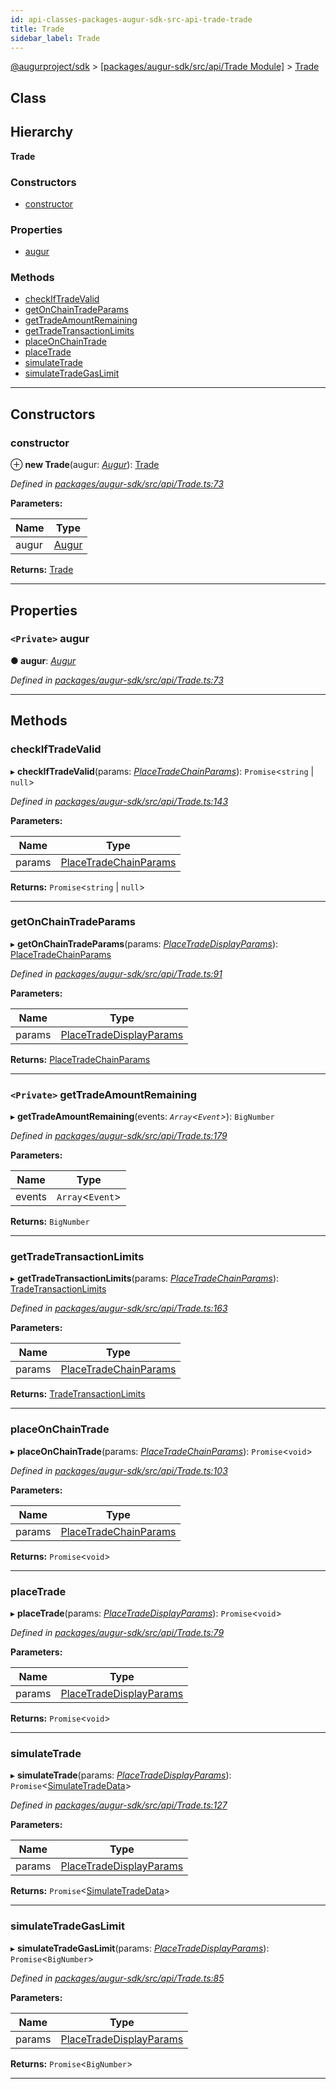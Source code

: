 ```yaml
---
id: api-classes-packages-augur-sdk-src-api-trade-trade
title: Trade
sidebar_label: Trade
---
```


[@augurproject/sdk](api-readme.md) > [[packages/augur-sdk/src/api/Trade Module]](api-modules-packages-augur-sdk-src-api-trade-module.md) > [Trade](api-classes-packages-augur-sdk-src-api-trade-trade.md)

## Class

## Hierarchy

**Trade**

### Constructors

* [constructor](api-classes-packages-augur-sdk-src-api-trade-trade.md#constructor)

### Properties

* [augur](api-classes-packages-augur-sdk-src-api-trade-trade.md#augur)

### Methods

* [checkIfTradeValid](api-classes-packages-augur-sdk-src-api-trade-trade.md#checkiftradevalid)
* [getOnChainTradeParams](api-classes-packages-augur-sdk-src-api-trade-trade.md#getonchaintradeparams)
* [getTradeAmountRemaining](api-classes-packages-augur-sdk-src-api-trade-trade.md#gettradeamountremaining)
* [getTradeTransactionLimits](api-classes-packages-augur-sdk-src-api-trade-trade.md#gettradetransactionlimits)
* [placeOnChainTrade](api-classes-packages-augur-sdk-src-api-trade-trade.md#placeonchaintrade)
* [placeTrade](api-classes-packages-augur-sdk-src-api-trade-trade.md#placetrade)
* [simulateTrade](api-classes-packages-augur-sdk-src-api-trade-trade.md#simulatetrade)
* [simulateTradeGasLimit](api-classes-packages-augur-sdk-src-api-trade-trade.md#simulatetradegaslimit)

---

## Constructors

<a id="constructor"></a>

###  constructor

⊕ **new Trade**(augur: *[Augur](api-classes-packages-augur-sdk-src-augur-augur.md)*): [Trade](api-classes-packages-augur-sdk-src-api-trade-trade.md)

*Defined in [packages/augur-sdk/src/api/Trade.ts:73](https://github.com/AugurProject/augur/blob/b4365d6894/packages/augur-sdk/src/api/Trade.ts#L73)*

**Parameters:**

| Name | Type |
| ------ | ------ |
| augur | [Augur](api-classes-packages-augur-sdk-src-augur-augur.md) |

**Returns:** [Trade](api-classes-packages-augur-sdk-src-api-trade-trade.md)

___

## Properties

<a id="augur"></a>

### `<Private>` augur

**● augur**: *[Augur](api-classes-packages-augur-sdk-src-augur-augur.md)*

*Defined in [packages/augur-sdk/src/api/Trade.ts:73](https://github.com/AugurProject/augur/blob/b4365d6894/packages/augur-sdk/src/api/Trade.ts#L73)*

___

## Methods

<a id="checkiftradevalid"></a>

###  checkIfTradeValid

▸ **checkIfTradeValid**(params: *[PlaceTradeChainParams](api-interfaces-packages-augur-sdk-src-api-trade-placetradechainparams.md)*): `Promise`<`string` \| `null`>

*Defined in [packages/augur-sdk/src/api/Trade.ts:143](https://github.com/AugurProject/augur/blob/b4365d6894/packages/augur-sdk/src/api/Trade.ts#L143)*

**Parameters:**

| Name | Type |
| ------ | ------ |
| params | [PlaceTradeChainParams](api-interfaces-packages-augur-sdk-src-api-trade-placetradechainparams.md) |

**Returns:** `Promise`<`string` \| `null`>

___
<a id="getonchaintradeparams"></a>

###  getOnChainTradeParams

▸ **getOnChainTradeParams**(params: *[PlaceTradeDisplayParams](api-interfaces-packages-augur-sdk-src-api-trade-placetradedisplayparams.md)*): [PlaceTradeChainParams](api-interfaces-packages-augur-sdk-src-api-trade-placetradechainparams.md)

*Defined in [packages/augur-sdk/src/api/Trade.ts:91](https://github.com/AugurProject/augur/blob/b4365d6894/packages/augur-sdk/src/api/Trade.ts#L91)*

**Parameters:**

| Name | Type |
| ------ | ------ |
| params | [PlaceTradeDisplayParams](api-interfaces-packages-augur-sdk-src-api-trade-placetradedisplayparams.md) |

**Returns:** [PlaceTradeChainParams](api-interfaces-packages-augur-sdk-src-api-trade-placetradechainparams.md)

___
<a id="gettradeamountremaining"></a>

### `<Private>` getTradeAmountRemaining

▸ **getTradeAmountRemaining**(events: *`Array`<`Event`>*): `BigNumber`

*Defined in [packages/augur-sdk/src/api/Trade.ts:179](https://github.com/AugurProject/augur/blob/b4365d6894/packages/augur-sdk/src/api/Trade.ts#L179)*

**Parameters:**

| Name | Type |
| ------ | ------ |
| events | `Array`<`Event`> |

**Returns:** `BigNumber`

___
<a id="gettradetransactionlimits"></a>

###  getTradeTransactionLimits

▸ **getTradeTransactionLimits**(params: *[PlaceTradeChainParams](api-interfaces-packages-augur-sdk-src-api-trade-placetradechainparams.md)*): [TradeTransactionLimits](api-interfaces-packages-augur-sdk-src-api-trade-tradetransactionlimits.md)

*Defined in [packages/augur-sdk/src/api/Trade.ts:163](https://github.com/AugurProject/augur/blob/b4365d6894/packages/augur-sdk/src/api/Trade.ts#L163)*

**Parameters:**

| Name | Type |
| ------ | ------ |
| params | [PlaceTradeChainParams](api-interfaces-packages-augur-sdk-src-api-trade-placetradechainparams.md) |

**Returns:** [TradeTransactionLimits](api-interfaces-packages-augur-sdk-src-api-trade-tradetransactionlimits.md)

___
<a id="placeonchaintrade"></a>

###  placeOnChainTrade

▸ **placeOnChainTrade**(params: *[PlaceTradeChainParams](api-interfaces-packages-augur-sdk-src-api-trade-placetradechainparams.md)*): `Promise`<`void`>

*Defined in [packages/augur-sdk/src/api/Trade.ts:103](https://github.com/AugurProject/augur/blob/b4365d6894/packages/augur-sdk/src/api/Trade.ts#L103)*

**Parameters:**

| Name | Type |
| ------ | ------ |
| params | [PlaceTradeChainParams](api-interfaces-packages-augur-sdk-src-api-trade-placetradechainparams.md) |

**Returns:** `Promise`<`void`>

___
<a id="placetrade"></a>

###  placeTrade

▸ **placeTrade**(params: *[PlaceTradeDisplayParams](api-interfaces-packages-augur-sdk-src-api-trade-placetradedisplayparams.md)*): `Promise`<`void`>

*Defined in [packages/augur-sdk/src/api/Trade.ts:79](https://github.com/AugurProject/augur/blob/b4365d6894/packages/augur-sdk/src/api/Trade.ts#L79)*

**Parameters:**

| Name | Type |
| ------ | ------ |
| params | [PlaceTradeDisplayParams](api-interfaces-packages-augur-sdk-src-api-trade-placetradedisplayparams.md) |

**Returns:** `Promise`<`void`>

___
<a id="simulatetrade"></a>

###  simulateTrade

▸ **simulateTrade**(params: *[PlaceTradeDisplayParams](api-interfaces-packages-augur-sdk-src-api-trade-placetradedisplayparams.md)*): `Promise`<[SimulateTradeData](api-interfaces-packages-augur-sdk-src-api-trade-simulatetradedata.md)>

*Defined in [packages/augur-sdk/src/api/Trade.ts:127](https://github.com/AugurProject/augur/blob/b4365d6894/packages/augur-sdk/src/api/Trade.ts#L127)*

**Parameters:**

| Name | Type |
| ------ | ------ |
| params | [PlaceTradeDisplayParams](api-interfaces-packages-augur-sdk-src-api-trade-placetradedisplayparams.md) |

**Returns:** `Promise`<[SimulateTradeData](api-interfaces-packages-augur-sdk-src-api-trade-simulatetradedata.md)>

___
<a id="simulatetradegaslimit"></a>

###  simulateTradeGasLimit

▸ **simulateTradeGasLimit**(params: *[PlaceTradeDisplayParams](api-interfaces-packages-augur-sdk-src-api-trade-placetradedisplayparams.md)*): `Promise`<`BigNumber`>

*Defined in [packages/augur-sdk/src/api/Trade.ts:85](https://github.com/AugurProject/augur/blob/b4365d6894/packages/augur-sdk/src/api/Trade.ts#L85)*

**Parameters:**

| Name | Type |
| ------ | ------ |
| params | [PlaceTradeDisplayParams](api-interfaces-packages-augur-sdk-src-api-trade-placetradedisplayparams.md) |

**Returns:** `Promise`<`BigNumber`>

___

